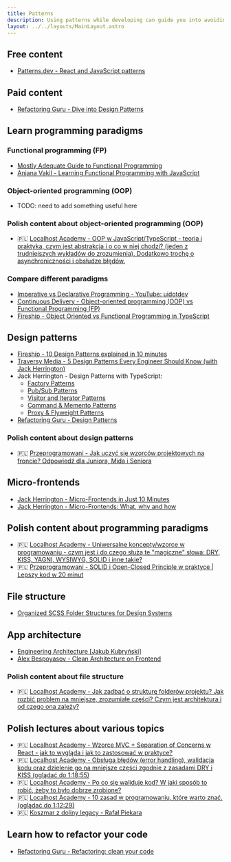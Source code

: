 ```yaml
---
title: Patterns
description: Using patterns while developing can guide you into avoiding problems that many developers encountered before. Write maintainable code and learn what to use in which scenario
layout: ../../layouts/MainLayout.astro
---
```


## Free content

- [Patterns.dev - React and JavaScript patterns](https://www.patterns.dev/)

## Paid content

- [Refactoring Guru - Dive into Design Patterns](https://refactoring.guru/design-patterns)

## Learn programming paradigms

### Functional programming (FP)

- [Mostly Adequate Guide to Functional Programming](https://github.com/MostlyAdequate/mostly-adequate-guide)
- [Anjana Vakil - Learning Functional Programming with JavaScript](https://youtu.be/e-5obm1G_FY)

### Object-oriented programming (OOP)

- TODO: need to add something useful here

### Polish content about object-oriented programming (OOP)

- 🇵🇱 [Localhost Academy - OOP w JavaScript/TypeScript - teoria i praktyka, czym jest abstrakcja i o co w niej chodzi? (jeden z trudniejszych wykładów do zrozumienia). Dodatkowo trochę o asynchroniczności i obsłudze błędów.](https://www.youtube.com/watch?v=8iXuFTO96gY)

### Compare different paradigms

- [Imperative vs Declarative Programming - YouTube: uidotdev](https://www.youtube.com/watch?v=E7Fbf7R3x6I)
- [Continuous Delivery - Object-oriented programming (OOP) vs Functional Programming (FP)](https://www.youtube.com/watch?v=wyABTfR9UTU)
- [Fireship - Object Oriented vs Functional Programming in TypeScript](https://www.youtube.com/watch?v=fsVL_xrYO0w)

## Design patterns

- [Fireship - 10 Design Patterns explained in 10 minutes](https://www.youtube.com/watch?v=tv-_1er1mWI)
- [Traversy Media - 5 Design Patterns Every Engineer Should Know (with Jack Herrington)](https://www.youtube.com/watch?v=FLmBqI3IKMA)
- Jack Herrington - Design Patterns with TypeScript:
  - [Factory Patterns](https://www.youtube.com/watch?v=-1YhP5IOBCI)
  - [Pub/Sub Patterns](https://www.youtube.com/watch?v=f3Cn0CGytSQ)
  - [Visitor and Iterator Patterns](https://www.youtube.com/watch?v=SZ2kAkMdAZE)
  - [Command & Memento Patterns](https://www.youtube.com/watch?v=H2kxc_ZrSPI)
  - [Proxy & Flyweight Patterns](https://www.youtube.com/watch?v=0vumsisnqwM)
- [Refactoring Guru - Design Patterns](https://refactoring.guru/design-patterns)

### Polish content about design patterns

- 🇵🇱 [Przeprogramowani - Jak uczyć się wzorców projektowych na froncie? Odpowiedź dla Juniora, Mida i Seniora](https://www.youtube.com/watch?v=yiJlKWxk2jE)

## Micro-frontends

- [Jack Herrington - Micro-Frontends in Just 10 Minutes](https://www.youtube.com/watch?v=s_Fs4AXsTnA)
- [Jack Herrington - Micro-Frontends: What, why and how](https://www.youtube.com/watch?v=w58aZjACETQ)

## Polish content about programming paradigms

- 🇵🇱 [Localhost Academy - Uniwersalne koncepty/wzorce w programowaniu - czym jest i do czego służą te "magiczne" słowa: DRY, KISS, YAGNI, WYSIWYG, SOLID i inne takie?](https://www.youtube.com/watch?v=J2u47UQ5vC0)
- 🇵🇱 [Przeprogramowani - SOLID i Open-Closed Principle w praktyce | Lepszy kod w 20 minut](https://www.youtube.com/watch?v=RWyiKjKmWPs)

## File structure

- [Organized SCSS Folder Structures for Design Systems](https://blog.prototypr.io/organized-scss-folder-structures-for-design-systems-ecb861f1522c)

## App architecture

- [Engineering Architecture [Jakub Kubryński]](https://www.youtube.com/watch?v=Dog9MPM3UMY)
- [Alex Bespoyasov - Clean Architecture on Frontend](https://dev.to/bespoyasov/clean-architecture-on-frontend-4311)

### Polish content about file structure

- 🇵🇱 [Localhost Academy - Jak zadbać o strukturę folderów projektu? Jak rozbić problem na mniejsze, zrozumiałe części? Czym jest architektura i od czego ona zależy?](https://www.youtube.com/watch?v=Oycym206rTg)

## Polish lectures about various topics

- 🇵🇱 [Localhost Academy - Wzorce MVC + Separation of Concerns w React - jak to wygląda i jak to zastosować w praktyce?](https://www.youtube.com/watch?v=3vs8KrNCsiQ)
- 🇵🇱 [Localhost Academy - Obsługa błędów (error handling), walidacja kodu oraz dzielenie go na mniejsze części zgodnie z zasadami DRY i KISS (oglądać do 1:18:55)](https://www.youtube.com/watch?v=3VCwGdlr68M)
- 🇵🇱 [Localhost Academy - Po co się waliduje kod? W jaki sposób to robić, żeby to było dobrze zrobione?](https://www.youtube.com/watch?v=SDksgAJxUo8)
- 🇵🇱 [Localhost Academy - 10 zasad w programowaniu, które warto znać. (oglądać do 1:12:29)](https://www.youtube.com/watch?v=-kRadcD5jRw)
- 🇵🇱 [Koszmar z doliny legacy - Rafał Piekara](https://www.youtube.com/watch?v=cwTaeFc2L4A)

## Learn how to refactor your code

- [Refactoring Guru - Refactoring: clean your code](https://refactoring.guru/refactoring)

